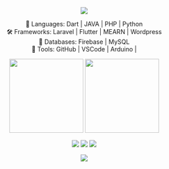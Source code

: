 <div align="center"> <img src="https://capsule-render.vercel.app/api?type=waving&height=250&text=⚡%20[Avishka%20bandara]%20⚡&fontAlign=50&fontAlignY=40&color=gradient&animation=twinkling" /> <br> 

🧙 Languages: Dart | JAVA | PHP | Python <br>
🛠️ Frameworks: Laravel | Flutter | MEARN | Wordpress <br>
🧠 Databases: Firebase | MySQL <br>
🔧 Tools: GitHub | VSCode | Arduino | 

<p></p>


<p align="center"> <img src="https://github-readme-stats.vercel.app/api?username=Avishka-bandara&show_icons=true&theme=radical" height="170"/> <img src="https://github-readme-streak-stats.herokuapp.com/?user=YourGitHubUsername&theme=radical" height="170"/> </p>


<p align="center"> <a href="mailto:your-email@gmail.com"><img src="https://img.shields.io/badge/Gmail-%23D14836?style=for-the-badge&logo=gmail&logoColor=white"/></a> <a href="https://linkedin.com/in/your-linkedin"><img src="https://img.shields.io/badge/LinkedIn-%230077B5?style=for-the-badge&logo=linkedin&logoColor=white"/></a> <a href="https://twitter.com/your-twitter"><img src="https://img.shields.io/badge/Twitter-%231DA1F2?style=for-the-badge&logo=twitter&logoColor=white"/></a> </p>


<div align="center"> <img src="https://readme-typing-svg.herokuapp.com?font=Fira+Code&size=24&pause=1000&center=true&width=435&lines=I'm+not+coding...I'm+summoning+magic.;01000110+01010101+01001110" /> </div>
